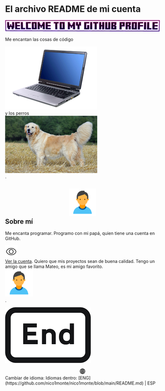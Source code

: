 # El archivo README de mi cuenta
![bienvenido](github_profile.png)

Me encantan las cosas de código <div align="left"><picture><source media="(prefers-color-scheme: dark)" srcset="./code.webp" width="300px"><img alt="code" src="./code.webp" width="300px"></picture></div> y los perros <div align="left"><picture><source media="(prefers-color-scheme: dark)" srcset="./retro.jpg" width="300px"><img alt="golden" src="./retro.jpg" width="300px"></picture></div>.

## <div align="center"><picture><source media="(prefers-color-scheme: dark)" srcset="./me.png" width="90px"><img alt="person" src="./me.png" width="90px"></picture></div> Sobre mí
Me encanta programar. Programo con mi papá, quien tiene una cuenta en GitHub. <div align="left"><picture><source media="(prefers-color-scheme: dark)" srcset="./view.png" width="40px"><img alt="eye" src="./view.png" width="40px"></picture></div>[Ver la cuenta](https://github.com/arsenii10). Quiero que mis proyectos sean de buena calidad. Tengo un amigo que se llama Mateo, es mi amigo favorito. <div align="levt"><picture><source media="(prefers-color-scheme: dark)" srcset="./me.png" width="90px"><img alt="person" src="./me.png" width="90px"></picture></div>.

![end](repository_end.png)

<div align="center">
  <picture>
    <source media="(prefers-color-scheme: dark)" srcset="./planet.svg" width="20px">
    <img alt="Planet" src="./planet.svg" width="20px">
  </picture>
</div>
Cambiar de idioma:
Idiomas dentro: [ENG](https://github.com/nico1monte/nico1monte/blob/main/README.md) | ESP